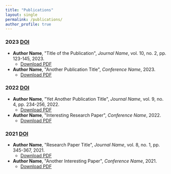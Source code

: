 ```yaml
---
title: "Publications"
layout: single
permalink: /publications/
author_profile: true
---
```


### 2023 [DOI](https://doi.org/10.1234/example1)
- **Author Name**, "Title of the Publication", *Journal Name*, vol. 10, no. 2, pp. 123-145, 2023.
  - [Download PDF](#)
- **Author Name**, "Another Publication Title", *Conference Name*, 2023.
  - [Download PDF](#)

### 2022 [DOI](https://doi.org/10.1234/example2)
- **Author Name**, "Yet Another Publication Title", *Journal Name*, vol. 9, no. 4, pp. 234-256, 2022.
  - [Download PDF](#)
- **Author Name**, "Interesting Research Paper", *Conference Name*, 2022.
  - [Download PDF](#)

### 2021 [DOI](https://doi.org/10.1234/example3)
- **Author Name**, "Research Paper Title", *Journal Name*, vol. 8, no. 1, pp. 345-367, 2021.
  - [Download PDF](#)
- **Author Name**, "Another Interesting Paper", *Conference Name*, 2021.
  - [Download PDF](#)
